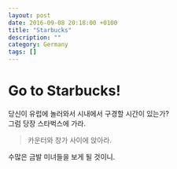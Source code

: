 ```yaml
---
layout: post
date: 2016-09-08 20:18:00 +0100
title: "Starbucks"
description: ""
category: Germany
tags: []
---
```


# Go to Starbucks!



당신이 유럽에 놀러와서 시내에서 구경할 시간이 있는가?  
그럼 당장 스타벅스에 가라.




>카운터와 창가 사이에 앉아라.



수많은 금발 미녀들을 보게 될 것이니.



